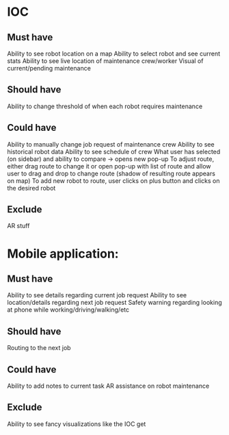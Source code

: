 # IOC

## Must have
Ability to see robot location on a map
Ability to select robot and see current stats
Ability to see live location of maintenance crew/worker
Visual of current/pending maintenance

## Should have
Ability to change threshold of when each robot requires maintenance 

## Could have
Ability to manually change job request of maintenance crew
Ability to see historical robot data
Ability to see schedule of crew
What user has selected (on sidebar) and ability to compare → opens new pop-up
To adjust route, either drag route to change it or open pop-up with list of route and allow user to drag and drop to change route (shadow of resulting route appears on map)
To add new robot to route, user clicks on plus button and clicks on the desired robot

## Exclude
AR stuff


# Mobile application:

## Must have
Ability to see details regarding current job request
Ability to see location/details regarding next job request
Safety warning regarding looking at phone while working/driving/walking/etc

## Should have
Routing to the next job

## Could have
Ability to add notes to current task
AR assistance on robot maintenance

## Exclude
Ability to see fancy visualizations like the IOC get
